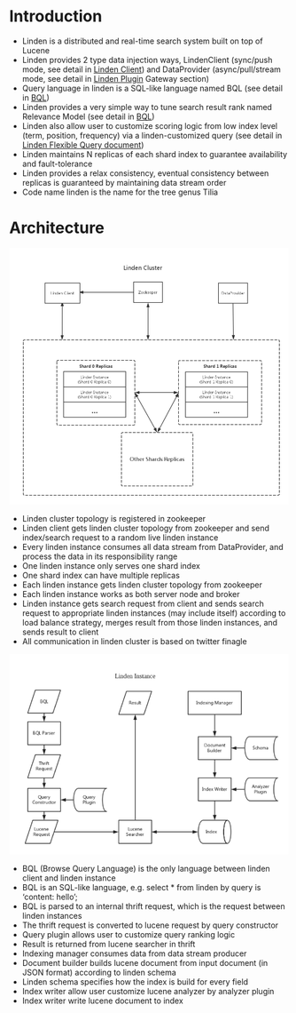 # Introduction
* Linden is a distributed and real-time search system built on top of Lucene
* Linden provides 2 type data injection ways, LindenClient (sync/push mode, see detail in [Linden Client](LindenClient.md)) and DataProvider (async/pull/stream mode, see detail in [Linden Plugin](LindenPlugin.md) Gateway section)
* Query language in linden is a SQL-like language named BQL  (see detail in [BQL](BQL.md))
* Linden provides a very simple way to tune search result rank named Relevance Model (see detail in [BQL](BQL.md))
* Linden also allow user to customize scoring logic from low index level (term, position, frequency) via a linden-customized query (see detail in [Linden Flexible Query document](LindenFlexibleQuery.md))
* Linden maintains N replicas of each shard index to guarantee availability and fault-tolerance
* Linden provides a relax consistency, eventual consistency between replicas is guaranteed by maintaining data stream order
* Code name linden is the name for the tree genus Tilia                                                                             

# Architecture

![Linden Cluster](images/LindenCluster.png)

* Linden cluster topology is registered in zookeeper
* Linden client gets linden cluster topology from zookeeper and send index/search request to a random live linden instance
* Every linden instance consumes all data stream from DataProvider, and process the data in its responsibility range
* One linden instance only serves one shard index
* One shard index can have multiple replicas
* Each linden instance gets linden cluster topology from zookeeper
* Each linden instance works as both server node and broker
* Linden instance gets search request from client and sends search request to appropriate linden instances (may include itself) according to load balance strategy, merges result from those linden instances, and sends result to client
* All communication in linden cluster is based on twitter finagle

![Linden Instance](images/LindenInstance.png)
 
* BQL (Browse Query Language) is the only language between linden client and linden instance
* BQL is an SQL-like language, e.g. select * from linden by query is ‘content: hello’;
* BQL is parsed to an internal thrift request, which is the request between linden instances
* The thrift request is converted to lucene request by query constructor
* Query plugin allows user to customize query ranking logic
* Result is returned from lucene searcher in thrift
* Indexing manager consumes data from data stream producer
* Document builder builds lucene document from input document (in JSON format) according to linden schema
* Linden schema specifies how the index is build for every field
* Index writer allow user customize lucene analyzer by analyzer plugin
* Index writer write lucene document to index
